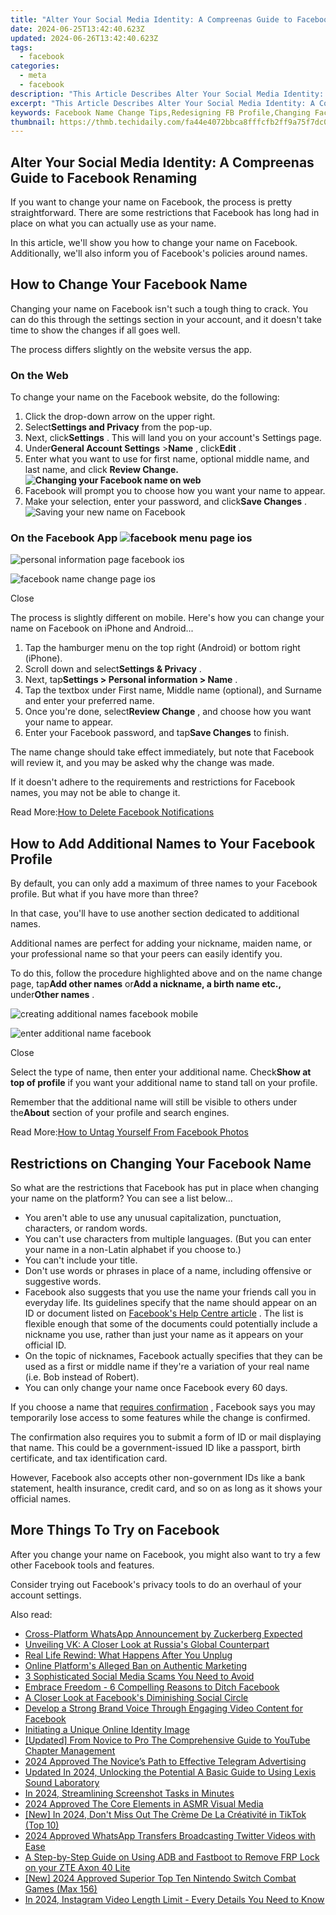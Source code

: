 ```yaml
---
title: "Alter Your Social Media Identity: A Compreenas Guide to Facebook Renaming"
date: 2024-06-25T13:42:40.623Z
updated: 2024-06-26T13:42:40.623Z
tags:
  - facebook
categories:
  - meta
  - facebook
description: "This Article Describes Alter Your Social Media Identity: A Compreenas Guide to Facebook Renaming"
excerpt: "This Article Describes Alter Your Social Media Identity: A Compreenas Guide to Facebook Renaming"
keywords: Facebook Name Change Tips,Redesigning FB Profile,Changing Facebook Username,Rebrand on Social Media,Social Media Identity Shift,Personal Brand Update,Renaming Your Account
thumbnail: https://thmb.techidaily.com/fa44e4072bbca8fffcfb2ff9a75f7dc0fad47a3e60bc93d2b05739fc57c6b83c.jpg
---
```


## Alter Your Social Media Identity: A Compreenas Guide to Facebook Renaming

 If you want to change your name on Facebook, the process is pretty straightforward. There are some restrictions that Facebook has long had in place on what you can actually use as your name.

 In this article, we'll show you how to change your name on Facebook. Additionally, we'll also inform you of Facebook's policies around names.

## How to Change Your Facebook Name

 Changing your name on Facebook isn't such a tough thing to crack. You can do this through the settings section in your account, and it doesn't take time to show the changes if all goes well.

The process differs slightly on the website versus the app.

### On the Web

To change your name on the Facebook website, do the following:

1. Click the drop-down arrow on the upper right.
2. Select**Settings and Privacy** from the pop-up.
3. Next, click**Settings** . This will land you on your account's Settings page.
4. Under**General Account Settings** \>**Name** , click**Edit** .
5. Enter what you want to use for first name, optional middle name, and last name, and click **Review Change.**  
**![Changing your Facebook name on web](https://static1.makeuseofimages.com/wordpress/wp-content/uploads/2021/07/change-facebook-name-on-web.png)**
6. Facebook will prompt you to choose how you want your name to appear.
7. Make your selection, enter your password, and click**Save Changes** .  
![Saving your new name on Facebook](https://static1.makeuseofimages.com/wordpress/wp-content/uploads/2021/07/review-name-change-facebook.png)

### On the Facebook App ![facebook menu page ios](https://static1.makeuseofimages.com/wordpress/wp-content/uploads/2021/08/facebook-menu-page-ios.jpg)

![personal information page facebook ios](https://static1.makeuseofimages.com/wordpress/wp-content/uploads/2021/08/personal-information-page-facebook-ios.jpg)

![facebook name change page ios](https://static1.makeuseofimages.com/wordpress/wp-content/uploads/2021/08/facebook-name-change-page-ios.jpg)

Close

 The process is slightly different on mobile. Here's how you can change your name on Facebook on iPhone and Android...

1. Tap the hamburger menu on the top right (Android) or bottom right (iPhone).
2. Scroll down and select**Settings & Privacy** .
3. Next, tap**Settings > Personal information > Name** .
4. Tap the textbox under First name, Middle name (optional), and Surname and enter your preferred name.
5. Once you're done, select**Review Change** , and choose how you want your name to appear.
6. Enter your Facebook password, and tap**Save Changes** to finish.

 The name change should take effect immediately, but note that Facebook will review it, and you may be asked why the change was made.

 If it doesn't adhere to the requirements and restrictions for Facebook names, you may not be able to change it.

 Read More:[How to Delete Facebook Notifications](https://www.makeuseof.com/tag/how-to-delete-facebook-notifications/)

## How to Add Additional Names to Your Facebook Profile

 By default, you can only add a maximum of three names to your Facebook profile. But what if you have more than three?

 In that case, you'll have to use another section dedicated to additional names.

 Additional names are perfect for adding your nickname, maiden name, or your professional name so that your peers can easily identify you.

 To do this, follow the procedure highlighted above and on the name change page, tap**Add other names** or**Add a nickname, a birth name etc.,** under**Other names** .

![creating additional names facebook mobile](https://static1.makeuseofimages.com/wordpress/wp-content/uploads/2021/08/01-creating-additional-names-facebook-mobile.jpg)

![enter additional name facebook](https://static1.makeuseofimages.com/wordpress/wp-content/uploads/2021/08/02-creating-additional-names-facebook-mobile.jpg)

Close

 Select the type of name, then enter your additional name. Check**Show at top of profile** if you want your additional name to stand tall on your profile.

 Remember that the additional name will still be visible to others under the**About** section of your profile and search engines.

 Read More:[How to Untag Yourself From Facebook Photos](https://www.makeuseof.com/how-to-untag-yourself-on-facebook/)

## Restrictions on Changing Your Facebook Name

 So what are the restrictions that Facebook has put in place when changing your name on the platform? You can see a list below...

* You aren't able to use any unusual capitalization, punctuation, characters, or random words.
* You can't use characters from multiple languages. (But you can enter your name in a non-Latin alphabet if you choose to.)
* You can't include your title.
* Don't use words or phrases in place of a name, including offensive or suggestive words.
* Facebook also suggests that you use the name your friends call you in everyday life. Its guidelines specify that the name should appear on an ID or document listed on [Facebook's Help Centre article](http://www.facebook.com/help/159096464162185?helpref=faq%5Fcontent) . The list is flexible enough that some of the documents could potentially include a nickname you use, rather than just your name as it appears on your official ID.
* On the topic of nicknames, Facebook actually specifies that they can be used as a first or middle name if they're a variation of your real name (i.e. Bob instead of Robert).
* You can only change your name once Facebook every 60 days.

 If you choose a name that [requires confirmation](https://fb.facebook.com/help/work/1090831264320592) , Facebook says you may temporarily lose access to some features while the change is confirmed.

 The confirmation also requires you to submit a form of ID or mail displaying that name. This could be a government-issued ID like a passport, birth certificate, and tax identification card.

 However, Facebook also accepts other non-government IDs like a bank statement, health insurance, credit card, and so on as long as it shows your official names.

## More Things To Try on Facebook

 After you change your name on Facebook, you might also want to try a few other Facebook tools and features.

 Consider trying out Facebook's privacy tools to do an overhaul of your account settings.


<ins class="adsbygoogle"
     style="display:block"
     data-ad-format="autorelaxed"
     data-ad-client="ca-pub-7571918770474297"
     data-ad-slot="1223367746"></ins>



<ins class="adsbygoogle"
     style="display:block"
     data-ad-client="ca-pub-7571918770474297"
     data-ad-slot="8358498916"
     data-ad-format="auto"
     data-full-width-responsive="true"></ins>

<span class="atpl-alsoreadstyle">Also read:</span>
<div><ul>
<li><a href="https://facebook.techidaily.com/cross-platform-whatsapp-announcement-by-zuckerberg-expected/"><u>Cross-Platform WhatsApp Announcement by Zuckerberg Expected</u></a></li>
<li><a href="https://facebook.techidaily.com/unveiling-vk-a-closer-look-at-russias-global-counterpart/"><u>Unveiling VK: A Closer Look at Russia's Global Counterpart</u></a></li>
<li><a href="https://facebook.techidaily.com/real-life-rewind-what-happens-after-you-unplug/"><u>Real Life Rewind: What Happens After You Unplug</u></a></li>
<li><a href="https://facebook.techidaily.com/online-platforms-alleged-ban-on-authentic-marketing/"><u>Online Platform's Alleged Ban on Authentic Marketing</u></a></li>
<li><a href="https://facebook.techidaily.com/3-sophisticated-social-media-scams-you-need-to-avoid/"><u>3 Sophisticated Social Media Scams You Need to Avoid</u></a></li>
<li><a href="https://facebook.techidaily.com/embrace-freedom-6-compelling-reasons-to-ditch-facebook/"><u>Embrace Freedom - 6 Compelling Reasons to Ditch Facebook</u></a></li>
<li><a href="https://facebook.techidaily.com/a-closer-look-at-facebooks-diminishing-social-circle/"><u>A Closer Look at Facebook's Diminishing Social Circle</u></a></li>
<li><a href="https://facebook.techidaily.com/develop-a-strong-brand-voice-through-engaging-video-content-for-facebook/"><u>Develop a Strong Brand Voice Through Engaging Video Content for Facebook</u></a></li>
<li><a href="https://facebook.techidaily.com/initiating-a-unique-online-identity-image/"><u>Initiating a Unique Online Identity Image</u></a></li>
<li><a href="https://some-knowledge.techidaily.com/updated-from-novice-to-pro-the-comprehensive-guide-to-youtube-chapter-management/"><u>[Updated] From Novice to Pro  The Comprehensive Guide to YouTube Chapter Management</u></a></li>
<li><a href="https://some-skills.techidaily.com/2024-approved-the-novices-path-to-effective-telegram-advertising/"><u>2024 Approved  The Novice’s Path to Effective Telegram Advertising</u></a></li>
<li><a href="https://sound-tweaking.techidaily.com/updated-in-2024-unlocking-the-potential-a-basic-guide-to-using-lexis-sound-laboratory/"><u>Updated In 2024, Unlocking the Potential A Basic Guide to Using Lexis Sound Laboratory</u></a></li>
<li><a href="https://screen-activity-recording.techidaily.com/in-2024-streamlining-screenshot-tasks-in-minutes/"><u>In 2024, Streamlining Screenshot Tasks in Minutes</u></a></li>
<li><a href="https://youtube-help.techidaily.com/2024-approved-the-core-elements-in-asmr-visual-media/"><u>2024 Approved  The Core Elements in ASMR Visual Media</u></a></li>
<li><a href="https://tiktok-video-recordings.techidaily.com/new-in-2024-dont-miss-out-the-creme-de-la-creativite-in-tiktok-top-10/"><u>[New] In 2024, Don't Miss Out  The Crème De La Créativité in TikTok (Top 10)</u></a></li>
<li><a href="https://twitter-videos.techidaily.com/2024-approved-whatsapp-transfers-broadcasting-twitter-videos-with-ease/"><u>2024 Approved  WhatsApp Transfers  Broadcasting Twitter Videos with Ease</u></a></li>
<li><a href="https://bypass-frp.techidaily.com/a-step-by-step-guide-on-using-adb-and-fastboot-to-remove-frp-lock-on-your-zte-axon-40-lite-by-drfone-android/"><u>A Step-by-Step Guide on Using ADB and Fastboot to Remove FRP Lock on your ZTE Axon 40 Lite</u></a></li>
<li><a href="https://digital-screen-recording.techidaily.com/new-2024-approved-superior-top-ten-nintendo-switch-combat-games-max-156/"><u>[New] 2024 Approved  Superior Top Ten Nintendo Switch Combat Games (Max 156)</u></a></li>
<li><a href="https://instagram-clips.techidaily.com/in-2024-instagram-video-length-limit-every-details-you-need-to-know/"><u>In 2024, Instagram Video Length Limit - Every Details You Need to Know</u></a></li>
</ul></div>
